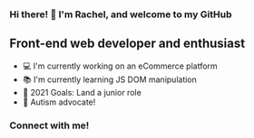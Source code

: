### Hi there! 👋 I'm Rachel, and welcome to my GitHub

## Front-end web developer and enthusiast
- 💻 I'm currently working on an eCommerce platform
- 📚 I'm currently learning JS DOM manipulation
- 🥅 2021 Goals: Land a junior role
- 🧩 Autism advocate!

### Connect with me!
